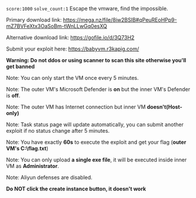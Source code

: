 `score:1000` `solve_count:1`
Escape the vmware, find the impossible.

Primary download link: https://mega.nz/file/8iw2BSIB#qPeuREoHPp9-mZ7BVFeXtx3OaSoBm-tWnLLwGq0esXQ

Alternative download link: https://gofile.io/d/3Q73H2

Submit your exploit here: https://babyvm.r3kapig.com/

**Warning: Do not ddos or using scanner to scan this site otherwise you'll get banned**

Note: You can only start the VM once every 5 minutes.

Note: The outer VM's Microsoft Defender is **on** but the inner VM's Defender is **off**.

Note: The outer VM has Internet connection but inner VM **doesn't(Host-only)**

Note: Task status page will update automatically, you can submit another exploit if no status change after 5 minutes.

Note: You have exactly **60s** to execute the exploit and get your flag (**outer VM's C:\flag.txt**)

Note: You can only upload **a single exe file**, it will be executed inside inner VM as **Administrator**.

Note:  Aliyun defenses are disabled.

**Do NOT click the create instance button, it doesn't work**
